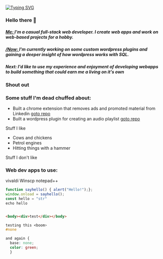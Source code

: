 [![Typing SVG](https://github.com/5Diraptor/5Diraptor/raw/main/OLDreadme.svg)](https://git.io/typing-svg)

### Hello there 👋

##### [Me: ](https://5Diraptor.com "Visit my dev website")I'm a casual full-stack web developer.  I create web apps and work on web-based projects for a hobby.

##### [/Now: ](https://nownownow.com "See the /Now project")I'm currently working on some custom wordpress plugins and gaining a deeper insight of how wordpress works with SQL.

##### Next: I'd like to use my experience and enjoyment of developing webapps to build something that could earn me a living on it's own

### Shout out

### Some stuff I'm dead chuffed about:
* Built a chrome extension that removes ads and promoted material from Linkedin [goto repo](https://github.com/5Diraptor/ "Visit the repository for this project")
* Built a wordpress plugin for creating an audio playlist [goto repo](https://github.com/5Diraptor/ "Visit the repository for this project")

Stuff I like
* Cows and chickens
* Petrol engines
* Hitting things with a hammer


Stuff I don't like


### Web dev apps to use:
vivaldi
Winscp
notepad++


```javascript
function sayhello() { alert("Hello!");};
window.onload = sayhello();
const hello = "str"
echo hello



```

```html
<body><div>test</div></body>
```

```css
testing this <boom>
#none

and again {
  base: none;
  color: green;
  }
```




<!--
**5Diraptor/5Diraptor** is a ✨ _special_ ✨ repository because its `README.md` (this file) appears on your GitHub profile.

Here are some ideas to get you started:

- 🔭 I’m currently working on ...
- 🌱 I’m currently learning ...
- 👯 I’m looking to collaborate on ...
- 🤔 I’m looking for help with ...
- 💬 Ask me about ...
- 📫 How to reach me: ...
- 😄 Pronouns: ...
- ⚡ Fun fact: ...
-->
